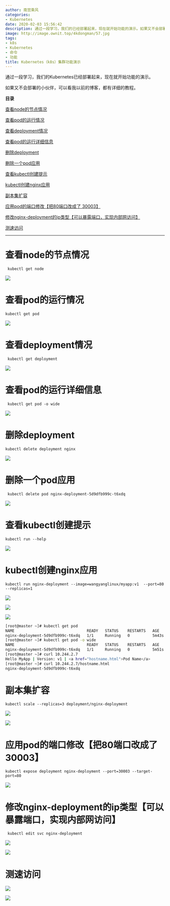 ```yaml
---
author: 南宫乘风
categories:
- Kubernetes
date: 2020-02-03 15:56:42
description: 通过一段学习，我们的已经部署起来，现在就开始功能的演示。如果又不会部署的小伙伴，可以看我以前的博客，都有详细的教程。目录查看的节点情况查看的运行情况查看情况查看的运行详细信息删除删除一个应用查看创建提。。。。。。。
image: http://image.ownit.top/4kdongman/57.jpg
tags:
- k8s
- Kubernetes
- 命令
- 功能
title: Kubernetes（k8s）集群功能演示
---
```


<!--more-->

通过一段学习，我们的Kubernetes已经部署起来，现在就开始功能的演示。

如果又不会部署的小伙伴，可以看我以前的博客，都有详细的教程。

**目录**

[查看node的节点情况](#%E6%9F%A5%E7%9C%8Bnode%E7%9A%84%E8%8A%82%E7%82%B9%E6%83%85%E5%86%B5)

[查看pod的运行情况](#%E6%9F%A5%E7%9C%8Bpod%E7%9A%84%E8%BF%90%E8%A1%8C%E6%83%85%E5%86%B5)

[查看deployment情况](#%E6%9F%A5%E7%9C%8Bdeployment%E6%83%85%E5%86%B5)

[查看pod的运行详细信息](#%E6%9F%A5%E7%9C%8Bpod%E7%9A%84%E8%BF%90%E8%A1%8C%E8%AF%A6%E7%BB%86%E4%BF%A1%E6%81%AF)

[删除deployment](#%E5%88%A0%E9%99%A4deployment)

[删除一个pod应用](#%E5%88%A0%E9%99%A4%E4%B8%80%E4%B8%AApod%E5%BA%94%E7%94%A8)

[查看kubectl创建提示](#%E6%9F%A5%E7%9C%8Bkubectl%E5%88%9B%E5%BB%BA%E6%8F%90%E7%A4%BA)

[kubectl创建nginx应用](#kubectl%E5%88%9B%E5%BB%BAnginx%E5%BA%94%E7%94%A8)

[副本集扩容](#%E5%89%AF%E6%9C%AC%E9%9B%86%E6%89%A9%E5%AE%B9)

[应用pod的端口修改【把80端口改成了 30003】](<#应用pod的端口修改【把80端口改成了 30003】>)

[修改nginx-deployment的ip类型【可以暴露端口，实现内部网访问】](#%E4%BF%AE%E6%94%B9nginx-deployment%E7%9A%84ip%E7%B1%BB%E5%9E%8B%E3%80%90%E5%8F%AF%E4%BB%A5%E6%9A%B4%E9%9C%B2%E7%AB%AF%E5%8F%A3%EF%BC%8C%E5%AE%9E%E7%8E%B0%E5%86%85%E9%83%A8%E7%BD%91%E8%AE%BF%E9%97%AE%E3%80%91)

[测速访问](#%E6%B5%8B%E9%80%9F%E8%AE%BF%E9%97%AE)

---

# **查看node的节点情况**

```
 kubectl get node
```

![](http://image.ownit.top/csdn/20200203121135494.png)

# **查看pod的运行情况**

```
kubectl get pod
```

![](http://image.ownit.top/csdn/20200203121221880.png)

# **查看deployment情况**

```
 kubectl get deployment
```

![](http://image.ownit.top/csdn/20200203121410426.png)

# **查看pod的运行详细信息**

```
 kubectl get pod -o wide
```

![](http://image.ownit.top/csdn/20200203121513658.png)

# **删除deployment**

```
kubectl delete deployment nginx
```

![](http://image.ownit.top/csdn/20200203152245740.png)

# **删除一个pod应用**

```
 kubectl delete pod nginx-deployment-5d9dfb999c-t6xdq
```

![](http://image.ownit.top/csdn/20200203152732631.png)

# **查看kubectl创建提示**

```
kubectl run --help
```

![](http://image.ownit.top/csdn/20200203150826533.png)

# **kubectl创建nginx应用**

```
kubectl run nginx-deployment --image=wangyanglinux/myapp:v1  --port=80 --replicas=1
```

![](http://image.ownit.top/csdn/20200203151900438.png)

![](http://image.ownit.top/csdn/20200203152405396.png)

![](http://image.ownit.top/csdn/20200203152537550.png)

```bash
[root@master ~]# kubectl get pod
NAME                                READY   STATUS    RESTARTS   AGE
nginx-deployment-5d9dfb999c-t6xdq   1/1     Running   0          5m43s
[root@master ~]# kubectl get pod -o wide
NAME                                READY   STATUS    RESTARTS   AGE     IP           NODE    NOMINATED NODE   READINESS GATES
nginx-deployment-5d9dfb999c-t6xdq   1/1     Running   0          5m51s   10.244.2.7   node1   <none>           <none>
[root@master ~]# curl 10.244.2.7
Hello MyApp | Version: v1 | <a href="hostname.html">Pod Name</a>
[root@master ~]# curl 10.244.2.7/hostname.html
nginx-deployment-5d9dfb999c-t6xdq
```

# **副本集扩容**

```
kubectl scale --replicas=3 deployment/nginx-deployment
```

![](http://image.ownit.top/csdn/2020020315301424.png)

![](http://image.ownit.top/csdn/20200203153117393.png)

# **应用pod的端口修改【把80端口改成了 30003】**

```
kubectl expose deployment nginx-deployment --port=30003 --target-port=80
```

![](http://image.ownit.top/csdn/20200203154031868.png)

# **修改nginx-deployment的ip类型【可以暴露端口，实现内部网访问】**

```
 kubectl edit svc nginx-deployment
```

![](http://image.ownit.top/csdn/20200203155219994.png)

![](http://image.ownit.top/csdn/20200203155328240.png)

# 测速访问

![](http://image.ownit.top/csdn/2020020315535649.png)

![](http://image.ownit.top/csdn/20200203155406976.png)